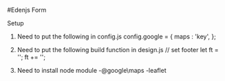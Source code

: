 #Edenjs Form

Setup
 
1. Need to put the following in config.js 
config.google = {
  maps : 'key',
};

2. Need to put the following build function in design.js
// set footer
let ft = '<script src="//maps.googleapis.com/maps/api/js?libraries=places&key=key"></script>';
ft += '<script src="https://api.addressfinder.io/assets/v3b/widget.js"></script>';

3. Need to install node module
-@google\maps
-leaflet

